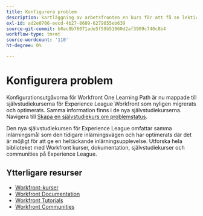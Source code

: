 ```yaml
---
title: Konfigurera problem
description: kartläggning av arbetsfronten en kurs för att få se lektionskurser
exl-id: ad2e0706-eecd-4b27-8609-6279855eb639
source-git-commit: b0ac8b76071ade5f59b51060d2af3909c740c8b4
workflow-type: tm+mt
source-wordcount: '110'
ht-degree: 0%

---
```



# Konfigurera problem

Konfigurationsutgåvorna för Workfront One Learning Path är nu mappade till självstudiekurserna för Experience League Workfront som nyligen migrerats och optimerats.  Samma information finns i de nya självstudiekurserna. Navigera till [Skapa en självstudiekurs om problemstatus](https://experienceleague.adobe.com/docs/workfront-learn/tutorials-workfront/home.html).

Den nya självstudiekursen för Experience League omfattar samma inlärningsmål som den tidigare inlärningsvägen och har optimerats där det är möjligt för att ge en heltäckande inlärningsupplevelse.  Utforska hela biblioteket med Workfront kurser, dokumentation, självstudiekurser och communities på Experience League.


## Ytterligare resurser

* [Workfront-kurser](https://experienceleague.adobe.com/?lang=en&amp;Solution=Workfront#courses)
* [Workfront Documentation](https://experienceleague.adobe.com/docs/workfront.html)
* [Workfront Tutorials](https://experienceleague.adobe.com/docs/workfront-learn/tutorials-workfront/home.html)
* [Workfront Communities](https://experienceleaguecommunities.adobe.com/t5/workfront/ct-p/workfront)